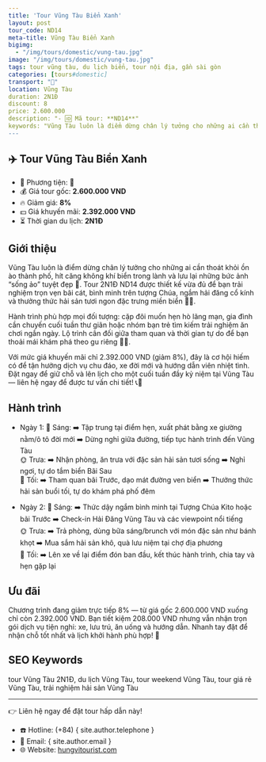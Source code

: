 ```yaml
---
title: 'Tour Vũng Tàu Biển Xanh'
layout: post
tour_code: ND14
meta-title: Vũng Tàu Biển Xanh
bigimg:
  - "/img/tours/domestic/vung-tau.jpg"
image: "/img/tours/domestic/vung-tau.jpg"
tags: tour vũng tàu, du lịch biển, tour nội địa, gần sài gòn
categories: [tours#domestic]
transport: "🚌"
location: Vũng Tàu
duration: 2N1Đ
discount: 8
price: 2.600.000
description: "- 🆔 Mã tour: **ND14**"
keywords: "Vũng Tàu luôn là điểm dừng chân lý tưởng cho những ai cần thoát khỏi ồn ào thành phố, hít căng không khí biển trong lành và lưu lại những bức ảnh “sống ảo” tuyệt đẹp 📸. Tour 2N1Đ ND14 được thiết kế vừa đủ để bạn trải nghiệm trọn vẹn bãi cát, bình minh trên tượng Chúa, ngắm hải đăng cổ kính và thưởng thức hải sản tươi ngon đặc trưng miền biển 🐚🦐."
---
```


## ✈️ Tour Vũng Tàu Biển Xanh

- 🚗 Phương tiện: **🚌**
- 💰 Giá tour gốc: **2.600.000 VND**
- 🔥 Giảm giá: **8%**
- 💵 Giá khuyến mãi: **2.392.000 VND**
- ⏳ Thời gian du lịch: **2N1Đ**

## Giới thiệu
Vũng Tàu luôn là điểm dừng chân lý tưởng cho những ai cần thoát khỏi ồn ào thành phố, hít căng không khí biển trong lành và lưu lại những bức ảnh “sống ảo” tuyệt đẹp 📸. Tour 2N1Đ ND14 được thiết kế vừa đủ để bạn trải nghiệm trọn vẹn bãi cát, bình minh trên tượng Chúa, ngắm hải đăng cổ kính và thưởng thức hải sản tươi ngon đặc trưng miền biển 🐚🦐.

Hành trình phù hợp mọi đối tượng: cặp đôi muốn hẹn hò lãng mạn, gia đình cần chuyến cuối tuần thư giãn hoặc nhóm bạn trẻ tìm kiếm trải nghiệm ăn chơi ngắn ngày. Lộ trình cân đối giữa tham quan và thời gian tự do để bạn thoải mái khám phá theo gu riêng 🌊✨.

Với mức giá khuyến mãi chỉ 2.392.000 VND (giảm 8%), đây là cơ hội hiếm có để tận hưởng dịch vụ chu đáo, xe đời mới và hướng dẫn viên nhiệt tình. Đặt ngay để giữ chỗ và lên lịch cho một cuối tuần đầy kỷ niệm tại Vũng Tàu — liên hệ ngay để được tư vấn chi tiết! 📞💬

## Hành trình
- Ngày 1:
  🌅 Sáng: ➡️ Tập trung tại điểm hẹn, xuất phát bằng xe giường nằm/ô tô đời mới ➡️ Dừng nghỉ giữa đường, tiếp tục hành trình đến Vũng Tàu  
  🌞 Trưa: ➡️ Nhận phòng, ăn trưa với đặc sản hải sản tươi sống ➡️ Nghỉ ngơi, tự do tắm biển Bãi Sau  
  🌙 Tối: ➡️ Tham quan bãi Trước, dạo mát đường ven biển ➡️ Thưởng thức hải sản buổi tối, tự do khám phá phố đêm

- Ngày 2:
  🌅 Sáng: ➡️ Thức dậy ngắm bình minh tại Tượng Chúa Kito hoặc bãi Trước ➡️ Check-in Hải Đăng Vũng Tàu và các viewpoint nổi tiếng  
  🌞 Trưa: ➡️ Trả phòng, dùng bữa sáng/brunch với món đặc sản như bánh khọt ➡️ Mua sắm hải sản khô, quà lưu niệm tại chợ địa phương  
  🌙 Tối: ➡️ Lên xe về lại điểm đón ban đầu, kết thúc hành trình, chia tay và hẹn gặp lại

## Ưu đãi
Chương trình đang giảm trực tiếp 8% — từ giá gốc 2.600.000 VND xuống chỉ còn 2.392.000 VND. Bạn tiết kiệm 208.000 VND nhưng vẫn nhận trọn gói dịch vụ tiện nghi: xe, lưu trú, ăn uống và hướng dẫn. Nhanh tay đặt để nhận chỗ tốt nhất và lịch khởi hành phù hợp! 🎉

## SEO Keywords
tour Vũng Tàu 2N1Đ, du lịch Vũng Tàu, tour weekend Vũng Tàu, tour giá rẻ Vũng Tàu, trải nghiệm hải sản Vũng Tàu

---

👉 Liên hệ ngay để đặt tour hấp dẫn này!

- ☎️ Hotline: (+84) { site.author.telephone }
- 📧 Email: { site.author.email }
- 🌐 Website: [hungvitourist.com](https://hungvitourist.com)

